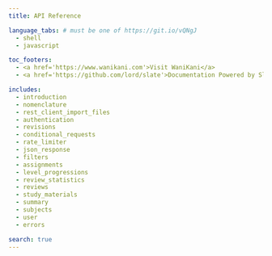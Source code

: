 ```yaml
---
title: API Reference

language_tabs: # must be one of https://git.io/vQNgJ
  - shell
  - javascript

toc_footers:
  - <a href='https://www.wanikani.com'>Visit WaniKani</a>
  - <a href='https://github.com/lord/slate'>Documentation Powered by Slate</a>

includes:
  - introduction
  - nomenclature
  - rest_client_import_files
  - authentication
  - revisions
  - conditional_requests
  - rate_limiter
  - json_response
  - filters
  - assignments
  - level_progressions
  - review_statistics
  - reviews
  - study_materials
  - summary
  - subjects
  - user
  - errors

search: true
---
```

